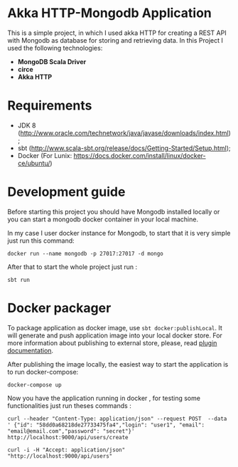 # Akka HTTP-Mongodb Application

This is a simple project, in which I used akka HTTP for creating a REST API with Mongodb as database for storing and retrieving data.
In this Project I used the following technologies: 

- **MongoDB Scala Driver** 
- **circe** 
- **Akka HTTP**

# Requirements

- JDK 8 (http://www.oracle.com/technetwork/java/javase/downloads/index.html);
- sbt (http://www.scala-sbt.org/release/docs/Getting-Started/Setup.html);
- Docker (For Lunix: https://docs.docker.com/install/linux/docker-ce/ubuntu/)

# Development guide

Before starting this project you should have Mongodb installed locally or you can start a mongodb docker container in your local machine.

In my case I user docker instance for Mongodb, to start that it is very simple just run this command:

```docker run --name mongodb -p 27017:27017 -d mongo```

After that to start the whole project just run :

```sbt run ```

# Docker packager

To package application as docker image, use `sbt docker:publishLocal`. It will generate and push application image into your local docker store. For more information about publishing to external store, please, read [plugin documentation](https://www.scala-sbt.org/sbt-native-packager/formats/docker.html).

After publishing the image locally, the easiest way to start the application is to run docker-compose:

```docker-compose up``` 

Now you have the application running in docker , for testing some functionalities just run theses commands :

```curl --header "Content-Type: application/json" --request POST  --data ' {"id": "58dd0a68218de27733475fa4","login": "user1", "email": "email@email.com","password": "secret"}' http://localhost:9000/api/users/create```

``` curl -i -H "Accept: application/json" "http://localhost:9000/api/users" ```









